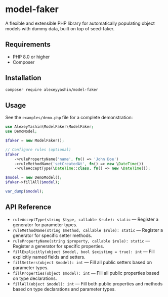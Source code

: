 # model-faker

A flexible and extensible PHP library for automatically populating object models with dummy data, built on top of seed-faker.

## Requirements

- PHP 8.0 or higher
- Composer

## Installation

```bash
composer require alexeyyashin/model-faker
```

## Usage

See the `examples/demo.php` file for a complete demonstration:

```php
use AlexeyYashin\ModelFaker\ModelFaker;
use DemoModel;

$faker = new ModelFaker();

// Configure rules (optional)
$faker
    ->rulePropertyName('name', fn() => 'John Doe')
    ->ruleMethodName('setCreatedAt', fn() => new \DateTime())
    ->ruleAcceptType(\DateTime::class, fn() => new \DateTime());

$model = new DemoModel();
$faker->fillAll($model);

var_dump($model);
```

## API Reference

- `ruleAcceptType(string $type, callable $rule): static` — Register a generator for parameter types.
- `ruleMethodName(string $method, callable $rule): static` — Register a generator for specific setter methods.
- `rulePropertyName(string $property, callable $rule): static` — Register a generator for specific properties.
- `fillExplicitly(object $model, bool $existing = true): int` — Fill explicitly named fields and setters.
- `fillSetters(object $model): int` — Fill all public setters based on parameter types.
- `fillProperties(object $model): int` — Fill all public properties based on type declarations.
- `fillAll(object $model): int` — Fill both public properties and methods based on type declarations and parameter types.
